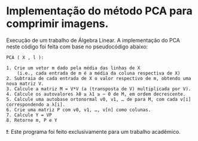 # Implementação do método PCA para comprimir imagens.

Execução de um trabalho de Álgebra Linear. A implementação do PCA neste código foi feita com base no pseudocódigo abaixo:

```
PCA ( X , l ):

1. Crie um vetor m dado pela média das linhas de X
    (i.e., cada entrada de m é a média da coluna respectiva de X)
2. Subtraia de cada entrada de X o valor respectivo de m, obtendo uma nova matriz V.
3. Calcule a matriz M = V*V (a (transposta de V) multiplicada por V).
4. Calcule os autovalores λ0 ≥ λ1 ≥ ⋯ 0 de M, em ordem decrescente.
5. Calcule uma autobase ortonormal v0, v1, … de para M, com cada v[i] correspondendo a λ[i].
6. Crie uma matriz P com v0, v1, …, v[n] como colunas.
7. Calcule Y = VP
8. Retorne m, P e Y
```

❗: Este programa foi feito exclusivamente para um trabalho acadêmico.

